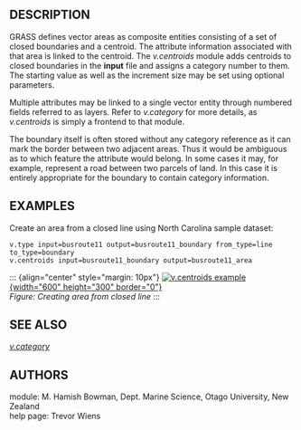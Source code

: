 ## DESCRIPTION

GRASS defines vector areas as composite entities consisting of a set of
closed boundaries and a centroid. The attribute information associated
with that area is linked to the centroid. The *v.centroids* module adds
centroids to closed boundaries in the **input** file and assigns a
category number to them. The starting value as well as the increment
size may be set using optional parameters.

Multiple attributes may be linked to a single vector entity through
numbered fields referred to as layers. Refer to *v.category* for more
details, as *v.centroids* is simply a frontend to that module.

The boundary itself is often stored without any category reference as it
can mark the border between two adjacent areas. Thus it would be
ambiguous as to which feature the attribute would belong. In some cases
it may, for example, represent a road between two parcels of land. In
this case it is entirely appropriate for the boundary to contain
category information.

## EXAMPLES

Create an area from a closed line using North Carolina sample dataset:

```
v.type input=busroute11 output=busroute11_boundary from_type=line to_type=boundary
v.centroids input=busroute11_boundary output=busroute11_area
```

::: {align="center" style="margin: 10px"}
[![v.centroids example](v_centroids.png){width="600" height="300"
border="0"}](v_centroids.png)\
*Figure: Creating area from closed line*
:::

## SEE ALSO

*[v.category](v.category.html)*

## AUTHORS

module: M. Hamish Bowman, Dept. Marine Science, Otago University, New
Zealand\
help page: Trevor Wiens
